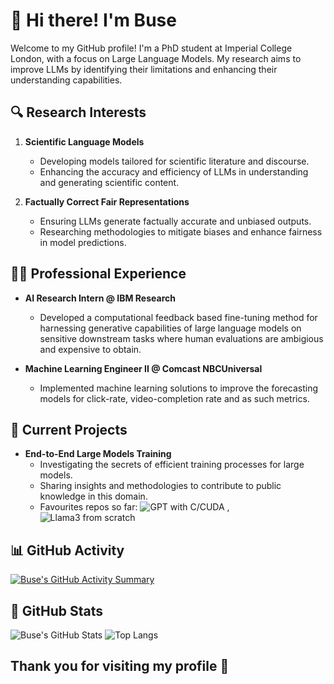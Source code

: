 # 👋 Hi there! I'm Buse

Welcome to my GitHub profile! I'm a PhD student at Imperial College London, with a focus on Large Language Models. My research aims to improve LLMs by identifying their limitations and enhancing their understanding capabilities.

## 🔍 Research Interests

1. **Scientific Language Models**
   - Developing models tailored for scientific literature and discourse.
   - Enhancing the accuracy and efficiency of LLMs in understanding and generating scientific content.

2. **Factually Correct Fair Representations**
   - Ensuring LLMs generate factually accurate and unbiased outputs.
   - Researching methodologies to mitigate biases and enhance fairness in model predictions.

## 🧑‍💻 Professional Experience

- **AI Research Intern @ IBM Research**
  - Developed a computational feedback based fine-tuning method for harnessing generative capabilities of large language models on sensitive downstream tasks where human evaluations are ambigious and expensive to obtain. 
  
- **Machine Learning Engineer II @ Comcast NBCUniversal**
  - Implemented machine learning solutions to improve the forecasting models for click-rate, video-completion rate and as such metrics.


## 🚀 Current Projects

- **End-to-End Large Models Training**
  - Investigating the secrets of efficient training processes for large models.
  - Sharing insights and methodologies to contribute to public knowledge in this domain.
  - Favourites repos so far: ![GPT with C/CUDA](https://github.com/karpathy/llm.c.git) , ![Llama3 from scratch](https://github.com/naklecha/llama3-from-scratch)

## 📊 GitHub Activity

[![Buse's GitHub Activity Summary](http://github-profile-summary-cards.vercel.app/api/cards/profile-details?username=buseskorkmaz&theme=cobalt)](https://github.com/vn7n24fzkq/github-profile-summary-cards)

## 🌟 GitHub Stats

![Buse's GitHub Stats](https://github-readme-stats.vercel.app/api?username=buseskorkmaz&show_icons=true&theme=cobalt)
![Top Langs](https://github-readme-stats.vercel.app/api/top-langs/?username=buseskorkmaz&layout=compact&theme=cobalt)


Thank you for visiting my profile 🚀
---
